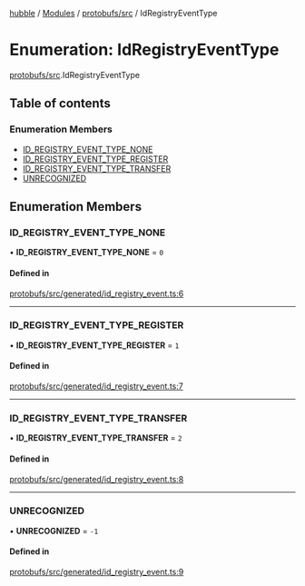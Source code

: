 [hubble](../README.md) / [Modules](../modules.md) / [protobufs/src](../modules/protobufs_src.md) / IdRegistryEventType

# Enumeration: IdRegistryEventType

[protobufs/src](../modules/protobufs_src.md).IdRegistryEventType

## Table of contents

### Enumeration Members

- [ID\_REGISTRY\_EVENT\_TYPE\_NONE](protobufs_src.IdRegistryEventType.md#id_registry_event_type_none)
- [ID\_REGISTRY\_EVENT\_TYPE\_REGISTER](protobufs_src.IdRegistryEventType.md#id_registry_event_type_register)
- [ID\_REGISTRY\_EVENT\_TYPE\_TRANSFER](protobufs_src.IdRegistryEventType.md#id_registry_event_type_transfer)
- [UNRECOGNIZED](protobufs_src.IdRegistryEventType.md#unrecognized)

## Enumeration Members

### ID\_REGISTRY\_EVENT\_TYPE\_NONE

• **ID\_REGISTRY\_EVENT\_TYPE\_NONE** = ``0``

#### Defined in

[protobufs/src/generated/id_registry_event.ts:6](https://github.com/vinliao/hubble/blob/b933e0c/packages/protobufs/src/generated/id_registry_event.ts#L6)

___

### ID\_REGISTRY\_EVENT\_TYPE\_REGISTER

• **ID\_REGISTRY\_EVENT\_TYPE\_REGISTER** = ``1``

#### Defined in

[protobufs/src/generated/id_registry_event.ts:7](https://github.com/vinliao/hubble/blob/b933e0c/packages/protobufs/src/generated/id_registry_event.ts#L7)

___

### ID\_REGISTRY\_EVENT\_TYPE\_TRANSFER

• **ID\_REGISTRY\_EVENT\_TYPE\_TRANSFER** = ``2``

#### Defined in

[protobufs/src/generated/id_registry_event.ts:8](https://github.com/vinliao/hubble/blob/b933e0c/packages/protobufs/src/generated/id_registry_event.ts#L8)

___

### UNRECOGNIZED

• **UNRECOGNIZED** = ``-1``

#### Defined in

[protobufs/src/generated/id_registry_event.ts:9](https://github.com/vinliao/hubble/blob/b933e0c/packages/protobufs/src/generated/id_registry_event.ts#L9)
